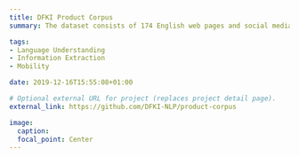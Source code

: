 ```yaml
---
title: DFKI Product Corpus
summary: The dataset consists of 174 English web pages and social media posts annotated for product and company named entities, and the relation CompanyProvidesProduct.

tags:
- Language Understanding
- Information Extraction
- Mobility

date: 2019-12-16T15:55:08+01:00

# Optional external URL for project (replaces project detail page).
external_link: https://github.com/DFKI-NLP/product-corpus

image:
  caption: 
  focal_point: Center
---
```


